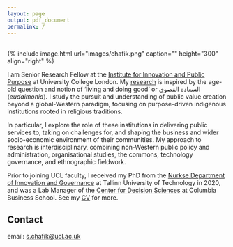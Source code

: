 ```yaml
---
layout: page
output: pdf_document
permalink: /
---
```

<br />
{% include image.html url="images/chafik.png" caption="" height="300" align="right" %}

I am Senior Research Fellow at the [Institute for Innovation and Public Purpose] at University College London. My [research] is inspired by the age-old question and notion of ‘living and doing good’ or السعادة القصوى (*eudaimonia*). I study the pursuit and understanding of public value creation beyond a global-Western paradigm, focusing on purpose-driven indigenous institutions rooted in religious traditions. 

In particular, I explore the role of these institutions in delivering public services to, taking on challenges for, and shaping the business and wider socio-economic environment of their communities. My approach to research is interdisciplinary, combining non-Western public policy and administration, organisational studies, the commons, technology governance, and ethnographic fieldwork.

Prior to joining UCL faculty, I received my PhD from the [Nurkse Department of Innovation and Governance] at Tallinn University of Technology in 2020, and was a Lab Manager of the [Center for Decision Sciences] at Columbia Business School. See my [CV] for more.

## Contact

email: [s.chafik@ucl.ac.uk]

[s.chafik@ucl.ac.uk]: mailto:s.chafik@ucl.ac.uk
[Institute for Innovation and Public Purpose]: https://www.ucl.ac.uk/bartlett/public-purpose/ucl-institute-innovation-and-public-purpose
[Nurkse Department of Innovation and Governance]: https://taltech.ee/en/nurkse
[Center for Decision Sciences]: https://business.columbia.edu/cds
[research]: https://schafik.github.io/research/
[CV]: https://schafik.github.io/f/SalahChafik_CV.pdf
